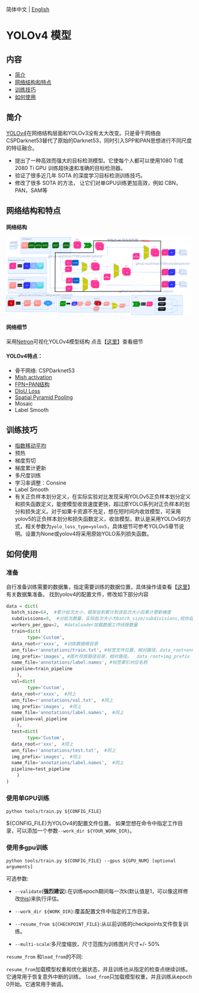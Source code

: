 简体中文 | [English](yolov4.md)

# YOLOv4 模型

## 内容
- [简介](#简介)
- [网络结构和特点](#网络结构和特点)
- [训练技巧](#训练技巧)
- [如何使用](#如何使用)

## 简介

[YOLOv4](https://arxiv.org/abs/2004.10934)在网络结构层面和YOLOv3没有太大改变。只是骨干网络由CSPDarknet53替代了原始的Darknet53，同时引入SPP和PAN思想进行不同尺度的特征融合。

- 提出了一种高效而强大的目标检测模型。它使每个人都可以使用1080 Ti或2080 Ti GPU 训练超快速和准确的目标检测器。
- 验证了很多近几年 SOTA 的深度学习目标检测训练技巧。
- 修改了很多 SOTA 的方法， 让它们对单GPU训练更加高效，例如 CBN，PAN，SAM等

## 网络结构和特点
#### 网络结构
<div align="center">
  <img src="./images/yolov4.png" />
</div>

#### 网络细节
采用[Netron](https://github.com/lutzroeder/Netron)可视化YOLOv4模型结构
点击【[这里](./images/yolov4-detail.png)】查看细节

#### YOLOv4特点：
- 骨干网络: CSPDarknet53
- [Mish activation](https://arxiv.org/abs/1908.08681)
- [FPN+PAN结构](https://arxiv.org/abs/1803.01534)
- [DIoU Loss](https://arxiv.org/pdf/1902.09630.pdf)
- [Spatial Pyramid Pooling](https://arxiv.org/abs/1406.4729)
- Mosaic
-  Label Smooth

## 训练技巧
- [指数移动平均](https://www.tensorflow.org/api_docs/python/tf/train/ExponentialMovingAverage)
- 预热
- 梯度剪切
- 梯度累计更新
- 多尺度训练
- 学习率调整：Consine
- Label Smooth
- 有关正负样本划分定义，在实际实验对比发现采用YOLOv5正负样本划分定义和损失函数定义，能使模型收敛速度更快，超过原YOLO系列对正负样本的划分和损失定义。对于如果卡资源不充足，想在短时间内收敛模型，可采用yolov5的正负样本划分和损失函数定义，收敛模型。默认是采用YOLOv5的方式，相关参数为`yolo_loss_type=yolov5`，具体细节可参考YOLOv5章节说明。设置为None或yolov4将采用原始YOLO系列损失函数。

## 如何使用

### 准备
自行准备训练需要的数据集，指定需要训练的数据位置，具体操作请查看【[这里](INSTALL_cn.md)】有关数据集准备。
找到yolov4的配置文件，修改如下部分内容
```python
data = dict(  
  batch_size=64,  #累计批次大小，框架会到累计到该批次大小后累计更新梯度
  subdivisions=8,  #分批次数量，实际批次大小为batch_size/subdivisions,视你自己的机器配置修改该值大小。如果显存充足该值可设置小一些，如果显存不足，该值可设置大一些。
  workers_per_gpu=2,  #dataloader加载数据工作线程数量
  train=dict(  
        type='Custom',  
  data_root=r'xxxx',  #训练数据根目录
  ann_file=r'annotations/train.txt', #标签文件位置，相对路径。data_root+ann_file
  img_prefix='images', #图片存放路径目录，相对路径。  data_root+img_prefix
  name_file='annotations/label.names', #标签索引对应名称 
  pipeline=train_pipeline  
    ),  
  val=dict(  
        type='Custom',  
  data_root=r'xxxx',  #同上
  ann_file=r'annotations/val.txt',  #同上
  img_prefix='images',  #同上
  name_file='annotations/label.names',  #同上
  pipeline=val_pipeline  
    ),  
  test=dict(  
        type='Custom',  
  data_root=r'xxx',  #同上
  ann_file=r'annotations/test.txt',  #同上
  img_prefix='images',  #同上
  name_file='annotations/label.names',  #同上
  pipeline=test_pipeline  
    )  
)
```

### 使用单GPU训练
```shell
python tools/train.py ${CONFIG_FILE}
```
${CONFIG_FILE}为YOLOv4的配置文件位置。
如果您想在命令中指定工作目录，可以添加一个参数`--work_dir ${YOUR_WORK_DIR}`。

### 使用多gpu训练

```shell
python tools/train.py ${CONFIG_FILE} --gpus ${GPU_NUM} [optional arguments]
```

可选参数:

- `--validate`(**强烈建议**):在训练epoch期间每一次k(默认值是1，可以像这样修改[this](../cfg/yolov4_coco_gpu.py#L138))来执行评估。

- `--work_dir ${WORK_DIR}`:覆盖配置文件中指定的工作目录。

- `--resume_from ${CHECKPOINT_FILE}`:从以前训练的checkpoints文件恢复训练。
- `--multi-scale`:多尺度缩放，尺寸范围为训练图片尺寸+/- 50%

`resume_from` 和`load_from`的不同:

`resume_from`加载模型权重和优化器状态，并且训练也从指定的检查点继续训练。它通常用于恢复意外中断的训练。
`load_from`只加载模型权重，并且训练从epoch 0开始。它通常用于微调。


